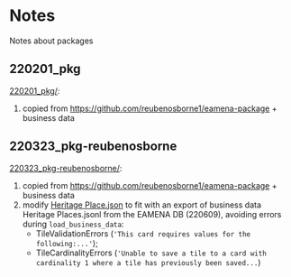 # Notes

Notes about packages

## 220201_pkg

[220201_pkg/](https://github.com/eamena-oxford/eamena-arches-packages/tree/main/220201_pkg):
1. copied from https://github.com/reubenosborne1/eamena-package + business data

## 220323_pkg-reubenosborne

[220323_pkg-reubenosborne/](https://github.com/eamena-oxford/eamena-arches-packages/tree/main/220323_pkg-reubenosborne):
1. copied from https://github.com/reubenosborne1/eamena-package + business data
2. modify [Heritage Place.json](https://github.com/eamena-oxford/eamena-arches-packages/tree/main/220323_pkg-reubenosborne/graphs/resource_models) to fit with an export of business data Heritage Places.jsonl from the EAMENA DB (220609), avoiding errors during `load_business_data`:
    * TileValidationErrors (`'This card requires values for the following:...'`);
    * TileCardinalityErrors (`'Unable to save a tile to a card with cardinality 1 where a tile has previously been saved...`)

